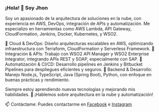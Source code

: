 ### ¡Hola! 👋 Soy Jhon
Soy un apasionado de la arquitectura de soluciones en la nube, con experiencia en AWS, DevOps, integración de APIs y automatización. Me especializo en herramientas como AWS Lambda, API Gateway, CloudFormation, Jenkins, Docker, Kubernetes, y WSO2.

🔹 Cloud & DevOps: Diseño arquitecturas escalables en AWS, optimizando infraestructura con Terraform, CloudFormation y Serverless Framework.
🔹 Integración & APIs: Trabajo con WSO2 API Manager y WSO2 Enterprise Integrator, integrando APIs REST y SOAP, especialmente con SAP.
🔹 Automatización & CI/CD: Desarrollo pipelines en Jenkins y Bitbucket Pipelines para despliegues eficientes y seguros.
🔹 Backend & Desarrollo: Manejo Node.js, TypeScript, Java (Spring Boot), Python, con enfoque en buenas prácticas y rendimiento.

Siempre estoy aprendiendo nuevas tecnologías y mejorando mis habilidades. 🚀 ¡Hablemos sobre arquitectura en la nube y automatización!

📫 Contáctame: Puedes contactarme en <a href='https://www.facebook.com/jhonoquendov' target="_blank">Facebook</a> e <a href='https://www.instagram.com/jhonoquendo/' target="_blank">Instagram</a>
